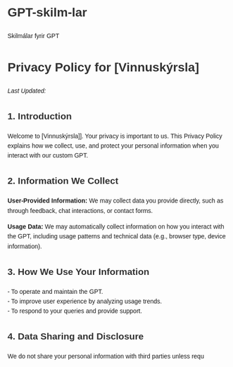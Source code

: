 # GPT-skilm-lar
Skilmálar fyrir GPT 
<!DOCTYPE html>
<html lang="en">
<head>
  <meta charset="UTF-8">
  <meta name="viewport" content="width=device-width, initial-scale=1.0">
  <title>Privacy Policy</title>
  <style>
    body {
      font-family: Arial, sans-serif;
      margin: 20px;
      line-height: 1.6;
    }
    h1, h2, h3 {
      color: #333;
    }
  </style>
</head>
<body>
  <h1>Privacy Policy for [Vinnuskýrsla]</h1>
  <p><em>Last Updated: <div 01.03.25=""></div></em></p>
  <h2>1. Introduction</h2>
  <p>Welcome to [Vinnuskýrsla]]. Your privacy is important to us. This Privacy Policy explains how we collect, use, and protect your personal information when you interact with our custom GPT.</p>
  <h2>2. Information We Collect</h2>
  <p><strong>User-Provided Information:</strong> We may collect data you provide directly, such as through feedback, chat interactions, or contact forms.</p>
  <p><strong>Usage Data:</strong> We may automatically collect information on how you interact with the GPT, including usage patterns and technical data (e.g., browser type, device information).</p>
  <h2>3. How We Use Your Information</h2>
  <p>- To operate and maintain the GPT.<br>
     - To improve user experience by analyzing usage trends.<br>
     - To respond to your queries and provide support.</p>
  <h2>4. Data Sharing and Disclosure</h2>
  <p>We do not share your personal information with third parties unless requ
